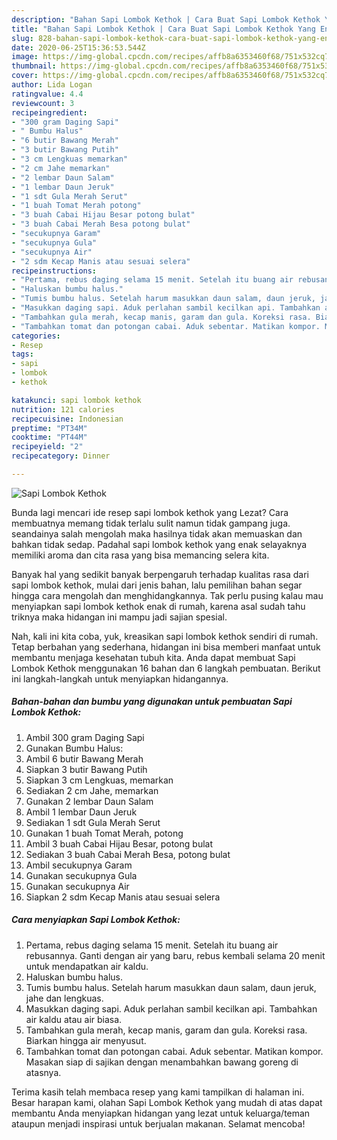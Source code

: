 ```yaml
---
description: "Bahan Sapi Lombok Kethok | Cara Buat Sapi Lombok Kethok Yang Enak Dan Lezat"
title: "Bahan Sapi Lombok Kethok | Cara Buat Sapi Lombok Kethok Yang Enak Dan Lezat"
slug: 828-bahan-sapi-lombok-kethok-cara-buat-sapi-lombok-kethok-yang-enak-dan-lezat
date: 2020-06-25T15:36:53.544Z
image: https://img-global.cpcdn.com/recipes/affb8a6353460f68/751x532cq70/sapi-lombok-kethok-foto-resep-utama.jpg
thumbnail: https://img-global.cpcdn.com/recipes/affb8a6353460f68/751x532cq70/sapi-lombok-kethok-foto-resep-utama.jpg
cover: https://img-global.cpcdn.com/recipes/affb8a6353460f68/751x532cq70/sapi-lombok-kethok-foto-resep-utama.jpg
author: Lida Logan
ratingvalue: 4.4
reviewcount: 3
recipeingredient:
- "300 gram Daging Sapi"
- " Bumbu Halus"
- "6 butir Bawang Merah"
- "3 butir Bawang Putih"
- "3 cm Lengkuas memarkan"
- "2 cm Jahe memarkan"
- "2 lembar Daun Salam"
- "1 lembar Daun Jeruk"
- "1 sdt Gula Merah Serut"
- "1 buah Tomat Merah potong"
- "3 buah Cabai Hijau Besar potong bulat"
- "3 buah Cabai Merah Besa potong bulat"
- "secukupnya Garam"
- "secukupnya Gula"
- "secukupnya Air"
- "2 sdm Kecap Manis atau sesuai selera"
recipeinstructions:
- "Pertama, rebus daging selama 15 menit. Setelah itu buang air rebusannya. Ganti dengan air yang baru, rebus kembali selama 20 menit untuk mendapatkan air kaldu."
- "Haluskan bumbu halus."
- "Tumis bumbu halus. Setelah harum masukkan daun salam, daun jeruk, jahe dan lengkuas."
- "Masukkan daging sapi. Aduk perlahan sambil kecilkan api. Tambahkan air kaldu atau air biasa."
- "Tambahkan gula merah, kecap manis, garam dan gula. Koreksi rasa. Biarkan hingga air menyusut."
- "Tambahkan tomat dan potongan cabai. Aduk sebentar. Matikan kompor. Masakan siap di sajikan dengan menambahkan bawang goreng di atasnya."
categories:
- Resep
tags:
- sapi
- lombok
- kethok

katakunci: sapi lombok kethok 
nutrition: 121 calories
recipecuisine: Indonesian
preptime: "PT34M"
cooktime: "PT44M"
recipeyield: "2"
recipecategory: Dinner

---
```



![Sapi Lombok Kethok](https://img-global.cpcdn.com/recipes/affb8a6353460f68/751x532cq70/sapi-lombok-kethok-foto-resep-utama.jpg)

Bunda lagi mencari ide resep sapi lombok kethok yang Lezat? Cara membuatnya memang tidak terlalu sulit namun tidak gampang juga. seandainya salah mengolah maka hasilnya tidak akan memuaskan dan bahkan tidak sedap. Padahal sapi lombok kethok yang enak selayaknya memiliki aroma dan cita rasa yang bisa memancing selera kita.



Banyak hal yang sedikit banyak berpengaruh terhadap kualitas rasa dari sapi lombok kethok, mulai dari jenis bahan, lalu pemilihan bahan segar hingga cara mengolah dan menghidangkannya. Tak perlu pusing kalau mau menyiapkan sapi lombok kethok enak di rumah, karena asal sudah tahu triknya maka hidangan ini mampu jadi sajian spesial.


Nah, kali ini kita coba, yuk, kreasikan sapi lombok kethok sendiri di rumah. Tetap berbahan yang sederhana, hidangan ini bisa memberi manfaat untuk membantu menjaga kesehatan tubuh kita. Anda dapat membuat Sapi Lombok Kethok menggunakan 16 bahan dan 6 langkah pembuatan. Berikut ini langkah-langkah untuk menyiapkan hidangannya.

<!--inarticleads1-->

##### Bahan-bahan dan bumbu yang digunakan untuk pembuatan Sapi Lombok Kethok:

1. Ambil 300 gram Daging Sapi
1. Gunakan  Bumbu Halus:
1. Ambil 6 butir Bawang Merah
1. Siapkan 3 butir Bawang Putih
1. Siapkan 3 cm Lengkuas, memarkan
1. Sediakan 2 cm Jahe, memarkan
1. Gunakan 2 lembar Daun Salam
1. Ambil 1 lembar Daun Jeruk
1. Sediakan 1 sdt Gula Merah Serut
1. Gunakan 1 buah Tomat Merah, potong
1. Ambil 3 buah Cabai Hijau Besar, potong bulat
1. Sediakan 3 buah Cabai Merah Besa, potong bulat
1. Ambil secukupnya Garam
1. Gunakan secukupnya Gula
1. Gunakan secukupnya Air
1. Siapkan 2 sdm Kecap Manis atau sesuai selera




<!--inarticleads2-->

##### Cara menyiapkan Sapi Lombok Kethok:

1. Pertama, rebus daging selama 15 menit. Setelah itu buang air rebusannya. Ganti dengan air yang baru, rebus kembali selama 20 menit untuk mendapatkan air kaldu.
1. Haluskan bumbu halus.
1. Tumis bumbu halus. Setelah harum masukkan daun salam, daun jeruk, jahe dan lengkuas.
1. Masukkan daging sapi. Aduk perlahan sambil kecilkan api. Tambahkan air kaldu atau air biasa.
1. Tambahkan gula merah, kecap manis, garam dan gula. Koreksi rasa. Biarkan hingga air menyusut.
1. Tambahkan tomat dan potongan cabai. Aduk sebentar. Matikan kompor. Masakan siap di sajikan dengan menambahkan bawang goreng di atasnya.




Terima kasih telah membaca resep yang kami tampilkan di halaman ini. Besar harapan kami, olahan Sapi Lombok Kethok yang mudah di atas dapat membantu Anda menyiapkan hidangan yang lezat untuk keluarga/teman ataupun menjadi inspirasi untuk berjualan makanan. Selamat mencoba!

